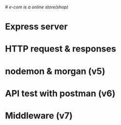 *# e-com is a online store(shop)*      

# Express server

# HTTP request & responses     

# nodemon & morgan (v5)

# API test with postman (v6)

# Middleware (v7)       
  
  










